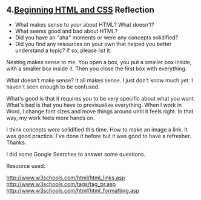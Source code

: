 ## 4.[Beginning HTML and CSS](4_beginning_HTML_CSS/readme.mc) Reflection

* What makes sense to your about HTML? What doesn't? 
* What seems good and bad about HTML?
* Did you have an "aha" moments or were any concepts solidified?
* Did you find any resources on your own that helped you better understand a topic? If so, please list it.

Nesting makes sense to me.  You open a box, you put a smaller box inside, with a smaller box inside it.  Then you close the first box with everything.  

What doesn't make sense?  It all makes sense.  I just don't know much yet.  I haven't seen enough to be confused.

What's good is that it requires you to be very specific about what you want.  What's bad is that you have to previsualize everything.  When I work in Word, I change font sizes and move things around until it feels right.  In that way, my work feels more hands on.

I think concepts were solidified this time.  How to make an image a link.  It was good practice.  I've done it before but it was good to have a refresher.  Thanks.

I did some Google Searches to answer some questions.

Resource used:

http://www.w3schools.com/html/html_links.asp
http://www.w3schools.com/tags/tag_br.asp
http://www.w3schools.com/html/html_formatting.asp
